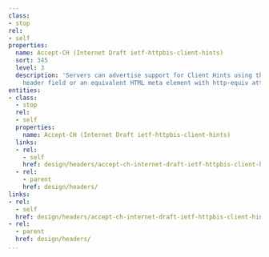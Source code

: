 ```yaml
---
class:
- stop
rel:
- self
properties:
  name: Accept-CH (Internet Draft ietf-httpbis-client-hints)
  sort: 345
  level: 3
  description: 'Servers can advertise support for Client Hints using the Accept-CH
    header field or an equivalent HTML meta element with http-equiv attribute. '
entities:
- class:
  - stop
  rel:
  - self
  properties:
    name: Accept-CH (Internet Draft ietf-httpbis-client-hints)
  links:
  - rel:
    - self
    href: design/headers/accept-ch-internet-draft-ietf-httpbis-client-hints.md
  - rel:
    - parent
    href: design/headers/
links:
- rel:
  - self
  href: design/headers/accept-ch-internet-draft-ietf-httpbis-client-hints.md
- rel:
  - parent
  href: design/headers/
...
```


